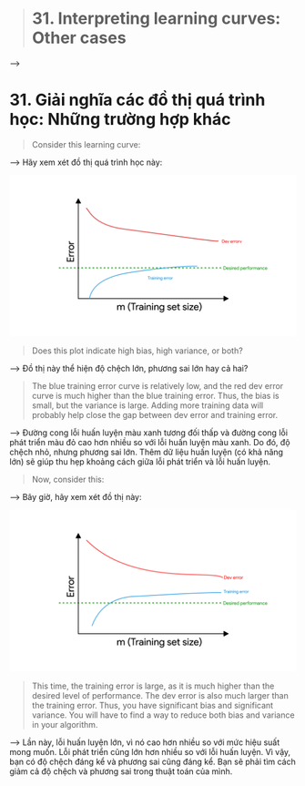 > # 31. Interpreting learning curves: Other cases

-->
# 31. Giải nghĩa các đồ thị quá trình học: Những trường hợp khác


> Consider this learning curve:

-->
Hãy xem xét đồ thị quá trình học này:


![img](../imgs/C31_01.png)

> Does this plot indicate high bias, high variance, or both?

-->
Đồ thị này thể  hiện độ chệch lớn, phương sai lớn hay cả hai?


> The blue training error curve is relatively low, and the red dev error curve is much higher than the blue training error. Thus, the bias is small, but the variance is large. Adding more training data will probably help close the gap between dev error and training error.

-->
Đường cong lỗi huấn luyện màu xanh tương đối thấp và đường cong lỗi phát triển màu đỏ cao hơn nhiều so với lỗi huấn luyện màu xanh. Do đó, độ chệch nhỏ, nhưng phương sai lớn. Thêm dữ liệu huấn luyện (có khả năng lớn) sẽ giúp thu hẹp khoảng cách giữa lỗi phát triển và lỗi huấn luyện.


> Now, consider this:

-->
Bây giờ, hãy xem xét đồ thị này:


![img](../imgs/C31_02.png)

> This time, the training error is large, as it is much higher than the desired level of performance. The dev error is also much larger than the training error. Thus, you have significant bias and significant variance. You will have to find a way to reduce both bias and variance in your algorithm.

-->
Lần này, lỗi huấn luyện lớn, vì nó cao hơn nhiều so với mức hiệu suất mong muốn. Lỗi phát triển cũng lớn hơn nhiều so với lỗi huấn luyện. Vì vậy, bạn có độ chệch đáng kể  và phương sai cũng đáng kể. Bạn sẽ phải tìm cách giảm cả độ chệch và phương sai trong thuật toán của mình.
